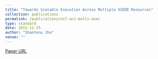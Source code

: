 ```yaml
---
title: "Towards Scalable Execution Across Multiple XSEDE Resources"
collection: publications
permalink: /publications/nsf-aci-multi-exec
type: standard
date: 2015-12-25
author: "Shantenu Jha"
venue: ""
---
```

[Paper URL](https://zenodo.org/record/17909)
